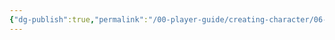 ```yaml
---
{"dg-publish":true,"permalink":"/00-player-guide/creating-character/06-archetypes/","title":"Archetypes","tags":["CharacterCreation","Primer"],"noteIcon":"1"}
---
```


